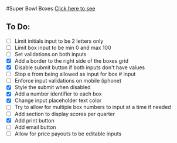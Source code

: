 #Super Bowl Boxes
[Click here to see](https://superbowl-box-generator.herokuapp.com/)

## To Do:

- [ ] Limit initials input to be 2 letters only
- [ ] Limit box input to be min 0 and max 100
- [ ] Set validations on both inputs
- [x] Add a border to the right side of the boxes grid
- [x] Disable submit button if both inputs don't have values
- [ ] Stop e from being allowed as input for box # input
- [ ] Enforce input validations on mobile (iphone)
- [x] Style the submit when disabled
- [x] Add a number identifier to each box
- [x] Change input placeholder text color
- [ ] Try to allow for multiple box numbers to input at a time if needed
- [ ] Add section to display scores per quarter
- [x] Add print button
- [ ] Add email button
- [ ] Allow for price payouts to be editable inputs
